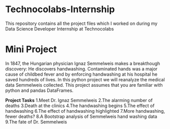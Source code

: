 # Technocolabs-Internship
This repository contains all the project files which I worked on during my Data Science Developer Internship at Technocolabs

# Mini Project 
In 1847, the Hungarian physician Ignaz Semmelweis makes a breakthough discovery: He discovers handwashing. Contaminated hands was a major cause of childbed fever and by enforcing handwashing at his hospital he saved hundreds of lives.
In this python project we will reanalyze the medical data Semmelweis collected. This project assumes that you are familiar with python and pandas DataFrames.

**Project Tasks**
  1.Meet Dr. Ignaz Semmelweis
  2.The alarming number of deaths
  3.Death at the clinics
  4.The handwashing begins
  5.The effect of handwashing
  6.The effect of handwashing highlighted
  7.More handwashing, fewer deaths?
  8.A Bootstrap analysis of Semmelweis hand washing data
  9.The fate of Dr. Semmelweis
